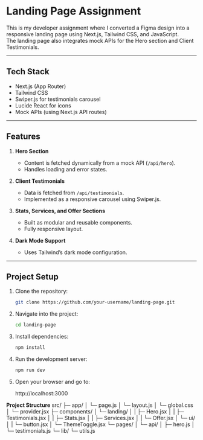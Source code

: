 # Landing Page Assignment

This is my developer assignment where I converted a Figma design into a responsive landing page using Next.js, Tailwind CSS, and JavaScript.  
The landing page also integrates mock APIs for the Hero section and Client Testimonials.

---

## Tech Stack

- Next.js (App Router)
- Tailwind CSS
- Swiper.js for testimonials carousel
- Lucide React for icons
- Mock APIs (using Next.js API routes)

---

## Features

1. **Hero Section**  
   - Content is fetched dynamically from a mock API (`/api/hero`).  
   - Handles loading and error states.  

2. **Client Testimonials**  
   - Data is fetched from `/api/testimonials`.  
   - Implemented as a responsive carousel using Swiper.js.  

3. **Stats, Services, and Offer Sections**  
   - Built as modular and reusable components.  
   - Fully responsive layout.  

4. **Dark Mode Support**  
   - Uses Tailwind’s dark mode configuration.  

---

## Project Setup

1. Clone the repository:
   ```bash
   git clone https://github.com/your-username/landing-page.git

2. Navigate into the project:
   ```bash
   cd landing-page

3. Install dependencies:   
   ```bash
   npm install

4. Run the development server:
   ```bash
   npm run dev
5. Open your browser and go to:

   http://localhost:3000
   




**Project Structure**
src/
├─ app/
│ └─ page.js
│ └─ layout.js
│ └─ global.css
│ └─ provider.jsx
├─ components/
│ └─ landing/
│ | ├─ Hero.jsx
│ | ├─ Testimonials.jsx
│ | ├─ Stats.jsx
│ | ├─ Services.jsx
│ | └─ Offer.jsx
│ └─ ui/
│ | └─ button.jsx
│ └─ ThemeToggle.jsx
└─ pages/
│ └─ api/
│ ├─ hero.js
│ └─ testimonials.js
└─ lib/
└─ utils.js